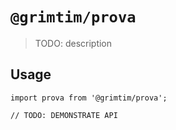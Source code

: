 # `@grimtim/prova`

> TODO: description

## Usage

```
import prova from '@grimtim/prova';

// TODO: DEMONSTRATE API
```
